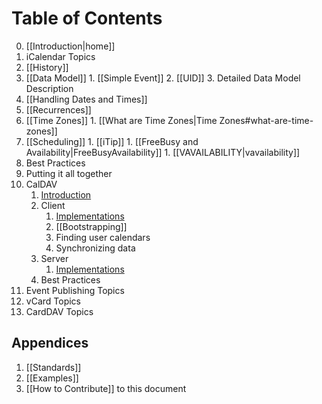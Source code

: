 # Table of Contents #

0. [[Introduction|home]]
1. iCalendar Topics
  1. [[History]]
  2. [[Data Model]]
    1. [[Simple Event]]
    2. [[UID]]
    3. Detailed Data Model Description
  3. [[Handling Dates and Times]]
  4. [[Recurrences]]
  5. [[Time Zones]]
  	1. [[What are Time Zones|Time Zones#what-are-time-zones]]
  6. [[Scheduling]]
    1. [[iTip]]
    1. [[FreeBusy and Availability|FreeBusyAvailability]]
    1. [[VAVAILABILITY|vavailability]] 
  7. Best Practices
  8. Putting it all together
2. CalDAV
    1. [Introduction](CalDAV-introduction)
    1. Client
        1. [Implementations](CalDAV-Client-Implementations)
        1. [[Bootstrapping]]
        1. Finding user calendars
        1. Synchronizing data
    1. Server
        1. [Implementations](CalDAV-Server-Implementations)
    1. Best Practices
3. Event Publishing Topics
4. vCard Topics
5. CardDAV Topics


## Appendices

1. [[Standards]]
1. [[Examples]]
1. [[How to Contribute]] to this document

